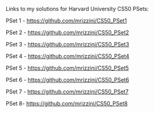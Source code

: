 Links to my solutions for Harvard University CS50 PSets:

PSet 1 - https://github.com/mrizzini/CS50_PSet1

PSet 2 - https://github.com/mrizzini/CS50_PSet2

PSet 3 - https://github.com/mrizzini/CS50_PSet3

PSet 4 - https://github.com/mrizzini/CS50_PSet4

PSet 5 - https://github.com/mrizzini/CS50_PSet5

PSet 6 - https://github.com/mrizzini/CS50_PSet6

PSet 7 - https://github.com/mrizzini/CS50_PSet7

PSet 8- https://github.com/mrizzini/CS50_PSet8



